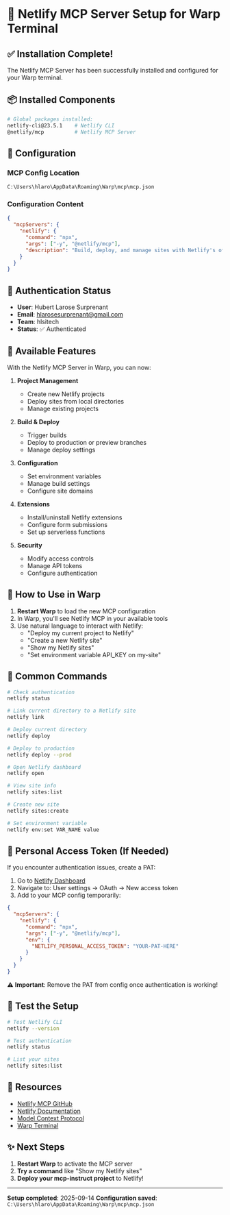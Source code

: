 # 🚀 Netlify MCP Server Setup for Warp Terminal

## ✅ Installation Complete!

The Netlify MCP Server has been successfully installed and configured for your Warp terminal.

## 📦 Installed Components

```bash
# Global packages installed:
netlify-cli@23.5.1    # Netlify CLI
@netlify/mcp          # Netlify MCP Server
```

## 🔧 Configuration

### MCP Config Location
`C:\Users\hlaro\AppData\Roaming\Warp\mcp\mcp.json`

### Configuration Content
```json
{
  "mcpServers": {
    "netlify": {
      "command": "npx",
      "args": ["-y", "@netlify/mcp"],
      "description": "Build, deploy, and manage sites with Netlify's official MCP server"
    }
  }
}
```

## 👤 Authentication Status

- **User**: Hubert Larose Surprenant
- **Email**: hlarosesurprenant@gmail.com
- **Team**: hlsitech
- **Status**: ✅ Authenticated

## 🎯 Available Features

With the Netlify MCP Server in Warp, you can now:

1. **Project Management**
   - Create new Netlify projects
   - Deploy sites from local directories
   - Manage existing projects

2. **Build & Deploy**
   - Trigger builds
   - Deploy to production or preview branches
   - Manage deploy settings

3. **Configuration**
   - Set environment variables
   - Manage build settings
   - Configure site domains

4. **Extensions**
   - Install/uninstall Netlify extensions
   - Configure form submissions
   - Set up serverless functions

5. **Security**
   - Modify access controls
   - Manage API tokens
   - Configure authentication

## 🚦 How to Use in Warp

1. **Restart Warp** to load the new MCP configuration
2. In Warp, you'll see Netlify MCP in your available tools
3. Use natural language to interact with Netlify:
   - "Deploy my current project to Netlify"
   - "Create a new Netlify site"
   - "Show my Netlify sites"
   - "Set environment variable API_KEY on my-site"

## 📝 Common Commands

```bash
# Check authentication
netlify status

# Link current directory to a Netlify site
netlify link

# Deploy current directory
netlify deploy

# Deploy to production
netlify deploy --prod

# Open Netlify dashboard
netlify open

# View site info
netlify sites:list

# Create new site
netlify sites:create

# Set environment variable
netlify env:set VAR_NAME value
```

## 🔐 Personal Access Token (If Needed)

If you encounter authentication issues, create a PAT:

1. Go to [Netlify Dashboard](https://app.netlify.com)
2. Navigate to: User settings → OAuth → New access token
3. Add to your MCP config temporarily:

```json
{
  "mcpServers": {
    "netlify": {
      "command": "npx",
      "args": ["-y", "@netlify/mcp"],
      "env": {
        "NETLIFY_PERSONAL_ACCESS_TOKEN": "YOUR-PAT-HERE"
      }
    }
  }
}
```

⚠️ **Important**: Remove the PAT from config once authentication is working!

## 🧪 Test the Setup

```bash
# Test Netlify CLI
netlify --version

# Test authentication
netlify status

# List your sites
netlify sites:list
```

## 🔗 Resources

- [Netlify MCP GitHub](https://github.com/netlify/netlify-mcp)
- [Netlify Documentation](https://docs.netlify.com)
- [Model Context Protocol](https://modelcontextprotocol.io)
- [Warp Terminal](https://www.warp.dev)

## ✨ Next Steps

1. **Restart Warp** to activate the MCP server
2. **Try a command** like "Show my Netlify sites"
3. **Deploy your mcp-instruct project** to Netlify!

---

**Setup completed**: 2025-09-14
**Configuration saved**: `C:\Users\hlaro\AppData\Roaming\Warp\mcp\mcp.json`